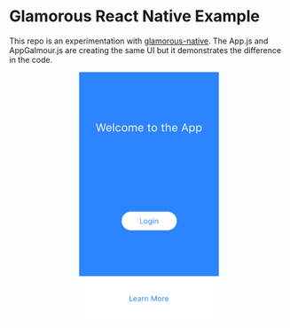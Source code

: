 # Glamorous React Native Example

This repo is an experimentation with [glamorous-native](https://github.com/robinpowered/glamorous-native). The App.js and AppGalmour.js are creating the same UI but it demonstrates the difference in the code.

<p align="center">
  <img src="https://github.com/binoy14/glamorous-native-example/raw/master/mockup.png" title="mockup" width="50%" align="center"/>
</p>
